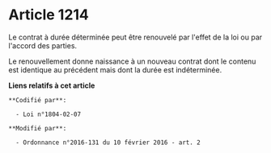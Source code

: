 # Article 1214

Le contrat à durée déterminée peut être renouvelé par l'effet de la loi ou par l'accord des parties. 

Le renouvellement donne naissance à un nouveau contrat dont le contenu est identique au précédent mais dont la durée est
indéterminée.

**Liens relatifs à cet article**

	**Codifié par**:

	  - Loi n°1804-02-07

	**Modifié par**:

	  - Ordonnance n°2016-131 du 10 février 2016 - art. 2
